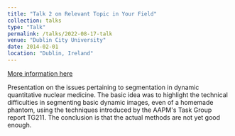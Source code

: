```yaml
---
title: "Talk 2 on Relevant Topic in Your Field"
collection: talks
type: "Talk"
permalink: /talks/2022-08-17-talk
venue: "Dublin City University"
date: 2014-02-01
location: "Dublin, Ireland"
---
```


[More information here](http://example2.com)

Presentation on the issues pertaining to segmentation in dynamic quantitative nuclear medicine. 
The basic idea was to highlight the technical difficulties in segmenting basic dynamic images, even of a homemade phantom,
using the techniques introduced by the AAPM's Task Group report TG211.
The conclusion is that the actual methods are not yet good enough.